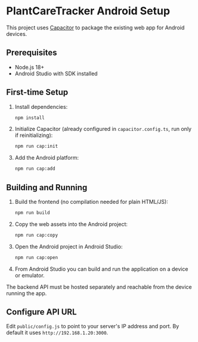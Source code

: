 # PlantCareTracker Android Setup

This project uses [Capacitor](https://capacitorjs.com/) to package the existing web app for Android devices.

## Prerequisites
- Node.js 18+
- Android Studio with SDK installed

## First-time Setup
1. Install dependencies:
   ```bash
   npm install
   ```
2. Initialize Capacitor (already configured in `capacitor.config.ts`, run only if reinitializing):
   ```bash
   npm run cap:init
   ```
3. Add the Android platform:
   ```bash
   npm run cap:add
   ```

## Building and Running
1. Build the frontend (no compilation needed for plain HTML/JS):
   ```bash
   npm run build
   ```
2. Copy the web assets into the Android project:
   ```bash
   npm run cap:copy
   ```
3. Open the Android project in Android Studio:
   ```bash
   npm run cap:open
   ```
4. From Android Studio you can build and run the application on a device or emulator.

The backend API must be hosted separately and reachable from the device running the app.

## Configure API URL
Edit `public/config.js` to point to your server's IP address and port. By default it uses `http://192.168.1.20:3000`.
